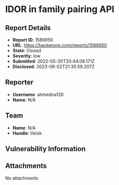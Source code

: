 # IDOR in family pairing API

## Report Details
- **Report ID**: 1586950
- **URL**: https://hackerone.com/reports/1586950
- **State**: Closed
- **Severity**: low
- **Submitted**: 2022-05-30T20:44:06.171Z
- **Disclosed**: 2023-06-02T21:35:59.207Z

## Reporter
- **Username**: ahmedna126
- **Name**: N/A

## Team
- **Name**: N/A
- **Handle**: tiktok

## Vulnerability Information


## Attachments
No attachments
